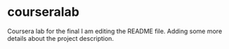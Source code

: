 # courseralab
Coursera lab for the final
I am editing the README file. Adding some more details about the project description.
